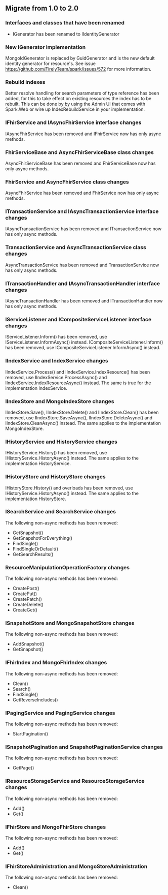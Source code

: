 ## Migrate from 1.0 to 2.0

### Interfaces and classes that have been renamed
- IGenerator has been renamed to IIdentityGenerator

### New IGenerator implementation
MongoIdGenerator is replaced by GuidGenerator and is the new default identity generator for resource's.
See issue https://github.com/FirelyTeam/spark/issues/572 for more information.

### Rebuild indexes
Better resolve handling for search parameters of type reference has been added, for this to take effect on existing
resources the index has to be rebuilt. This can be done by by using the Admin UI that comes with Spark.Web or wire up
IndexRebuildService in your implementation.

### IFhirService and IAsyncFhirService interface changes
IAsyncFhirService has been removed and IFhirService now has only async methods.

### FhirServiceBase and AsyncFhirServiceBase class changes
AsyncFhirServiceBase has been removed and FhirServiceBase now has only async methods.

### FhirService and AsyncFhirService class changes
AsyncFhirService has been removed and FhirService now has only async methods.

### ITransactionService and IAsyncTransactionService interface changes
IAsyncTransactionService has been removed and ITransactionService now has only async methods.

### TransactionService and AsyncTransactionService class changes
AsyncTransactionService has been removed and TransactionService now has only async methods.

### ITransactionHandler and IAsyncTransactionHandler interface changes
IAsyncTransactionHandler has been removed and ITransactionHandler now has only async methods.

### IServiceListener and ICompositeServiceListener interface changes
IServiceListener.Inform() has been removed, use IServiceListener.InformAsync() instead.
ICompositeServiceListener.Inform() has been removed, use ICompositeServiceListener.InformAsync() instead.

### IIndexService and IndexService changes
IIndexService.Process() and IIndexService.IndexResource() has been removed, use IIndexService.ProcessAsync() and
IIndexService.IndexResourceAsync() instead. The same is true for the implementation IndexService.

### IIndexStore and MongoIndexStore changes
IIndexStore.Save(), IIndexStore.Delete() and IIndexStore.Clean() has been removed, use IIndexStore.SaveAsync(),
IIndexStore.DeleteAsync() and IIndexStore.CleanAsync() instead. The same applies to the implementation MongoIndexStore. 

### IHistoryService and HistoryService changes
IHistoryService.History() has been removed, use IHistoryService.HistoryAsync() instead. The same applies to the
implementation HistoryService.

### IHistoryStore and HistoryStore changes
IHistoryStore.History() and overloads has been removed, use IHistoryService.HistoryAsync() instead. The same applies
to the implementation HistoryStore.

### ISearchService and SearchService changes
The following non-async methods has been removed:
- GetSnapshot()
- GetSnapshotForEverything()
- FindSingle()
- FindSingleOrDefault()
- GetSearchResults()

### ResourceManipulationOperationFactory changes
The following non-async methods has been removed:
- CreatePost()
- CreatePut()
- CreatePatch()
- CreateDelete()
- CreateGet()

### ISnapshotStore and MongoSnapshotStore changes
The following non-async methods has been removed:
- AddSnapshot()
- GetSnapshot()

### IFhirIndex and MongoFhirIndex changes
The following non-async methods has been removed:
- Clean()
- Search()
- FindSingle()
- GetReverseIncludes()

### IPagingService and PagingService changes
The following non-async methods has been removed:
- StartPagination()

### ISnapshotPagination and SnapshotPaginationService changes
The following non-async methods has been removed:
- GetPage()

### IResourceStorageService and ResourceStorageService changes
The following non-async methods has been removed:
- Add()
- Get()

### IFhirStore and MongoFhirStore changes
The following non-async methods has been removed:
- Add()
- Get()

### IFhirStoreAdministration and MongoStoreAdministration
The following non-async methods has been removed:
- Clean()

